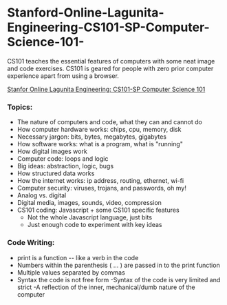 # Stanford-Online-Lagunita-Engineering-CS101-SP-Computer-Science-101-

CS101 teaches the essential features of computers with some neat image and code exercises. CS101 is geared for people with zero prior computer experience apart from using a browser.

[Stanfor Online Lagunita Engineering: CS101-SP Computer Science 101](https://lagunita.stanford.edu/courses/Engineering/CS101/Summer2014/courseware/d1714dd9a6f84dd683be1eb737b6dbfe/d47eb90418a64f3b8c7a8e0467f0db45/1)


### Topics: ###

* The nature of computers and code, what they can and cannot do
* How computer hardware works: chips, cpu, memory, disk
* Necessary jargon: bits, bytes, megabytes, gigabytes
* How software works: what is a program, what is "running"
* How digital images work
* Computer code: loops and logic
* Big ideas: abstraction, logic, bugs
* How structured data works
* How the internet works: ip address, routing, ethernet, wi-fi
* Computer security: viruses, trojans, and passwords, oh my!
* Analog vs. digital
* Digital media, images, sounds, video, compression
* CS101 coding: Javascript + some CS101 specific features
    * Not the whole Javascript language, just bits
    * Just enough code to experiment with key ideas


### Code Writing: ###

* print is a function -- like a verb in the code
* Numbers within the parenthesis ( ... ) are passed in to the print function
* Multiple values separated by commas
* Syntax the code is not free form
   -Syntax of the code is very limited and strict
   -A reflection of the inner, mechanical/dumb nature of the computer 

